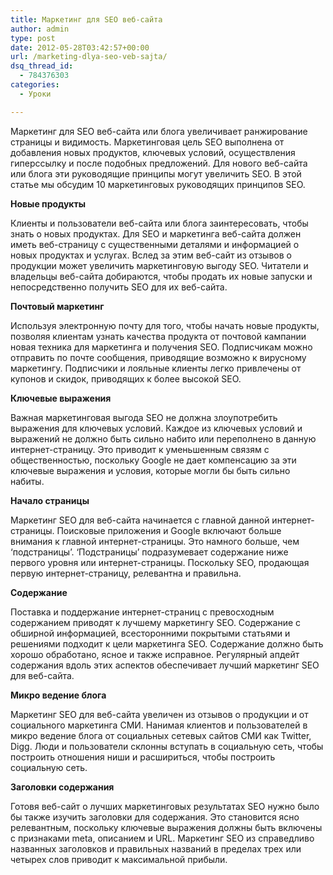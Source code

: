 ```yaml
---
title: Маркетинг для SEO веб-сайта
author: admin
type: post
date: 2012-05-28T03:42:57+00:00
url: /marketing-dlya-seo-veb-sajta/
dsq_thread_id:
  - 784376303
categories:
  - Уроки

---
```

Маркетинг для SEO веб-сайта или блога увеличивает ранжирование страницы и видимость. Маркетинговая цель SEO выполнена от добавления новых продуктов, ключевых условий, осуществления гиперссылку и после подобных предложений. Для нового веб-сайта или блога эти руководящие принципы могут увеличить SEO. В этой статье мы обсудим 10 маркетинговых руководящих принципов SEO.

**Новые продукты**

Клиенты и пользователи веб-сайта или блога заинтересовать, чтобы знать о новых продуктах. Для SEO и маркетинга веб-сайта должен иметь веб-страницу с существенными деталями и информацией о новых продуктах и услугах. Вслед за этим веб-сайт из отзывов о продукции может увеличить маркетинговую выгоду SEO. Читатели и владельцы веб-сайта добираются, чтобы продать их новые запуски и непосредственно получить SEO для их веб-сайта.

**Почтовый маркетинг**

Используя электронную почту для того, чтобы начать новые продукты, позволяя клиентам узнать качества продукта от почтовой кампании новая техника для маркетинга и получения SEO. Подписчикам можно отправить по почте сообщения, приводящие возможно к вирусному маркетингу. Подписчики и лояльные клиенты легко привлечены от купонов и скидок, приводящих к более высокой SEO.

**Ключевые выражения**

Важная маркетинговая выгода SEO не должна злоупотребить выражения для ключевых условий. Каждое из ключевых условий и выражений не должно быть сильно набито или переполнено в данную интернет-страницу. Это приводит к уменьшенным связям с общественностью, поскольку Google не дает компенсацию за эти ключевые выражения и условия, которые могли бы быть сильно набиты.

**Начало страницы**

Маркетинг SEO для веб-сайта начинается с главной данной интернет-страницы. Поисковые приложения и Google включают больше внимания к главной интернет-страницы. Это намного больше, чем ‘подстраницы’. ‘Подстраницы’ подразумевает содержание ниже первого уровня или интернет-страницы. Поскольку SEO, продающая первую интернет-страницу, релевантна и правильна.

**Содержание**

Поставка и поддержание интернет-страниц с превосходным содержанием приводят к лучшему маркетингу SEO. Содержание с обширной информацией, всесторонними покрытыми статьями и решениями подходит к цели маркетинга SEO. Содержание должно быть хорошо обработано, ясное и также исправное. Регулярный апдейт содержания вдоль этих аспектов обеспечивает лучший маркетинг SEO для веб-сайта.

**Микро ведение блога**

Маркетинг SEO для веб-сайта увеличен из отзывов о продукции и от социального маркетинга СМИ. Нанимая клиентов и пользователей в микро ведение блога от социальных сетевых сайтов СМИ как Twitter, Digg. Люди и пользователи склонны вступать в социальную сеть, чтобы построить отношения ниши и расшириться, чтобы построить социальную сеть.

**Заголовки содержания**

Готовя веб-сайт о лучших маркетинговых результатах SEO нужно было бы также изучить заголовки для содержания. Это становится ясно релевантным, поскольку ключевые выражения должны быть включены с признаками meta, описанием и URL. Маркетинг SEO из справедливо названных заголовков и правильных названий в пределах трех или четырех слов приводит к максимальной прибыли.